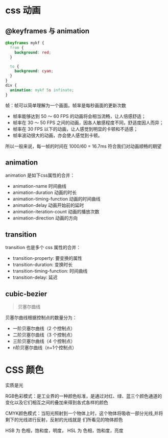 # css 动画

## @keyframes 与 animation

```css
@keyframes mykf {
  from {
    background: red;
  }

  to {
    background: cyan;
  }
}
div {
  animation: mykf 5s infinate;
}
```

帧：帧可以简单理解为一个画面。帧率是每秒画面的更新次数

- 帧率能够达到 50 ～ 60 FPS 的动画将会相当流畅，让人倍感舒适；
- 帧率在 30 ～ 50 FPS 之间的动画，因各人敏感程度不同，舒适度因人而异；
- 帧率在 30 FPS 以下的动画，让人感觉到明显的卡顿和不适感；
- 帧率波动很大的动画，亦会使人感觉到卡顿。

所以一般来说，每一帧的时间在 1000/60 = 16.7ms 符合我们对动画顺畅的期望

## animation

animation 是如下css属性的合并：

- animation-name 时间曲线
- animation-duration 动画的时长
- animation-timing-function 动画的时间曲线
- animation-delay 动画开始前的延时
- animation-iteration-count 动画的播放次数
- animation-direction 动画的方向

## transition

transition 也是多个 css 属性的合并：

- transition-property: 要变换的属性
- transition-duration: 变换时长
- transition-timing-function: 时间曲线
- transition-delay: 延迟

## cubic-bezier

> 贝塞尔曲线

贝塞尔曲线根据控制点的数量分为：
- 一阶贝塞尔曲线（2 个控制点）
- 二阶贝塞尔曲线（3 个控制点）
- 三阶贝塞尔曲线（4 个控制点）
- n阶贝塞尔曲线（n+1个控制点）

# CSS 颜色

实质是光

RGB色彩模式：是工业界的一种颜色标准，是通过对红、绿、蓝三个颜色通道的变化以及它们相互之间的叠加来得到各式各样的颜色

CMYK颜色模式：当阳光照射到一个物体上时，这个物体将吸收一部分光线,并将剩下的光线进行反射，反射的光线就是 们所看见的物体颜色

HSB 为 色相，饱和度，明度，
HSL 为 色相，饱和度，亮度